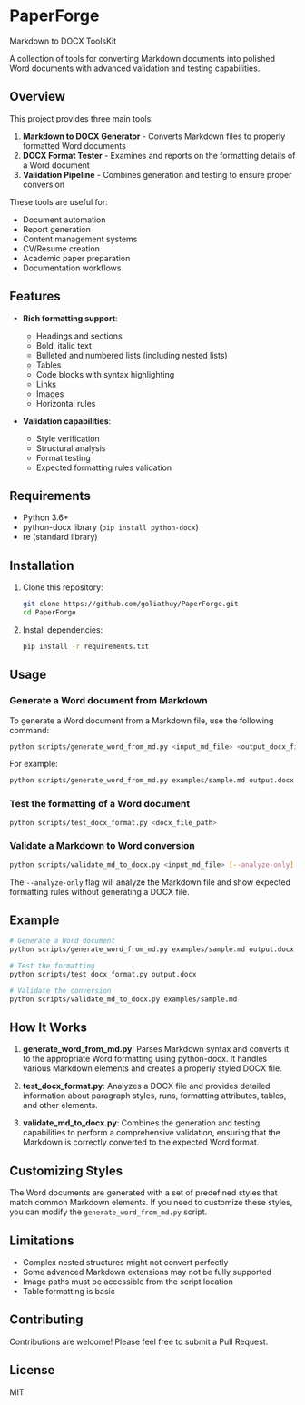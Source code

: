 # PaperForge 
Markdown to DOCX ToolsKit

A collection of tools for converting Markdown documents into polished Word documents with advanced validation and testing capabilities.

## Overview

This project provides three main tools:

1. **Markdown to DOCX Generator** - Converts Markdown files to properly formatted Word documents
2. **DOCX Format Tester** - Examines and reports on the formatting details of a Word document
3. **Validation Pipeline** - Combines generation and testing to ensure proper conversion

These tools are useful for:
- Document automation
- Report generation
- Content management systems
- CV/Resume creation
- Academic paper preparation
- Documentation workflows

## Features

- **Rich formatting support**:
  - Headings and sections
  - Bold, italic text
  - Bulleted and numbered lists (including nested lists)
  - Tables
  - Code blocks with syntax highlighting
  - Links
  - Images
  - Horizontal rules

- **Validation capabilities**:
  - Style verification
  - Structural analysis
  - Format testing
  - Expected formatting rules validation

## Requirements

- Python 3.6+
- python-docx library (`pip install python-docx`)
- re (standard library)

## Installation

1. Clone this repository:
   ```bash
   git clone https://github.com/goliathuy/PaperForge.git  
   cd PaperForge
   ```

2. Install dependencies:
   ```bash
   pip install -r requirements.txt
   ```

## Usage

### Generate a Word document from Markdown

To generate a Word document from a Markdown file, use the following command:

```bash
python scripts/generate_word_from_md.py <input_md_file> <output_docx_file>
```

For example:

```bash
python scripts/generate_word_from_md.py examples/sample.md output.docx
```

### Test the formatting of a Word document

```bash
python scripts/test_docx_format.py <docx_file_path>
```

### Validate a Markdown to Word conversion

```bash
python scripts/validate_md_to_docx.py <input_md_file> [--analyze-only]
```

The `--analyze-only` flag will analyze the Markdown file and show expected formatting rules without generating a DOCX file.

## Example

```bash
# Generate a Word document
python scripts/generate_word_from_md.py examples/sample.md output.docx

# Test the formatting
python scripts/test_docx_format.py output.docx

# Validate the conversion
python scripts/validate_md_to_docx.py examples/sample.md
```

## How It Works

1. **generate_word_from_md.py**: Parses Markdown syntax and converts it to the appropriate Word formatting using python-docx. It handles various Markdown elements and creates a properly styled DOCX file.

2. **test_docx_format.py**: Analyzes a DOCX file and provides detailed information about paragraph styles, runs, formatting attributes, tables, and other elements.

3. **validate_md_to_docx.py**: Combines the generation and testing capabilities to perform a comprehensive validation, ensuring that the Markdown is correctly converted to the expected Word format.

## Customizing Styles

The Word documents are generated with a set of predefined styles that match common Markdown elements. If you need to customize these styles, you can modify the `generate_word_from_md.py` script.

## Limitations

- Complex nested structures might not convert perfectly
- Some advanced Markdown extensions may not be fully supported
- Image paths must be accessible from the script location
- Table formatting is basic

## Contributing

Contributions are welcome! Please feel free to submit a Pull Request.

## License

MIT

